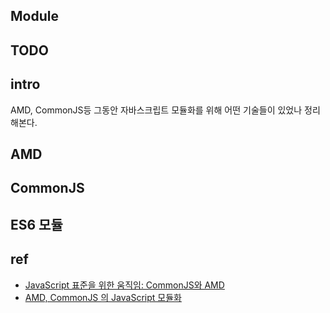 ## Module

## TODO


## intro
AMD, CommonJS등 그동안 자바스크립트 모듈화를 위해 어떤 기술들이 있었나 정리해본다.

## AMD
## CommonJS
## ES6 모듈



## ref
- [JavaScript 표준을 위한 움직임: CommonJS와 AMD](https://d2.naver.com/helloworld/12864)
- [AMD, CommonJS 의 JavaScript 모듈화](https://minjung-jeon.github.io/AMD-CommonJS-RequireJS/)